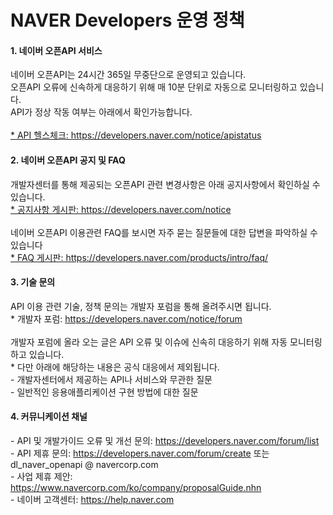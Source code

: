 # NAVER Developers 운영 정책

<html lang="ko">
<head>
    <title>NAVER Developers - 운영 정책</title>
</head>
<body>
<div class="con">
    <h4 class="h_subsub">1. 네이버 오픈API 서비스</h4>
    <div class="p_desc">
        네이버 오픈API는 24시간 365일 무중단으로 운영되고 있습니다.
        <br>오픈API 오류에 신속하게 대응하기 위해 매 10분 단위로 자동으로 모니터링하고 있습니다.
        <br>API가 정상 작동 여부는 아래에서 확인가능합니다.
        <br><br><a href="https://developers.naver.com/notice/apistatus">* API 헬스체크: https://developers.naver.com/notice/apistatus</a>
    </div>
        <h4 class="h_subsub">2. 네이버 오픈API 공지 및 FAQ </h4>
    <div class="p_desc">
        개발자센터를 통해 제공되는 오픈API 관련 변경사항은 아래 공지사항에서 확인하실 수 있습니다.
        <br><a href="https://developers.naver.com/notice">* 공지사항 게시판: https://developers.naver.com/notice</a>
        <br><br>네이버 오픈API 이용관련 FAQ를 보시면 자주 묻는 질문들에 대한 답변을 파악하실 수 있습니다
        <br><a href="https://developers.naver.com/products/intro/faq/">* FAQ 게시판: https://developers.naver.com/products/intro/faq/</a>
    </div>
    <h4 class="h_subsub">3. 기술 문의</h4>
    <div class="p_desc">
        API 이용 관련 기술, 정책 문의는 개발자 포럼을 통해 올려주시면 됩니다.
        <br>* 개발자 포럼: <a href="https://developers.naver.com/notice/forum"> https://developers.naver.com/notice/forum</a>
        <br><br>개발자 포럼에 올라 오는 글은 API 오류 및 이슈에 신속히 대응하기 위해 자동 모니터링하고 있습니다.
        <br>* 다만 아래에 해당하는 내용은 공식 대응에서 제외됩니다.
        <br>- 개발자센터에서 제공하는 API나 서비스와 무관한 질문
        <br>- 일반적인 응용애플리케이션 구현 방법에 대한 질문
    </div>
    <h4 class="h_subsub">4. 커뮤니케이션 채널</h4>
    <div class="p_desc">
        - API 및 개발가이드 오류 및 개선 문의: <a href="https://developers.naver.com/forum/list">https://developers.naver.com/forum/list</a>
        <br>- API 제휴 문의: <a href="https://developers.naver.com/forum/create">https://developers.naver.com/forum/create</a> 또는 dl_naver_openapi @ navercorp.com
        <br>- 사업 제휴 제안: <a href="https://www.navercorp.com/ko/company/proposalGuide.nhn">https://www.navercorp.com/ko/company/proposalGuide.nhn</a>
        <br>- 네이버 고객센터: <a href="https://help.naver.com">https://help.naver.com</a>
    </div>
</div>
</body>
</html>

